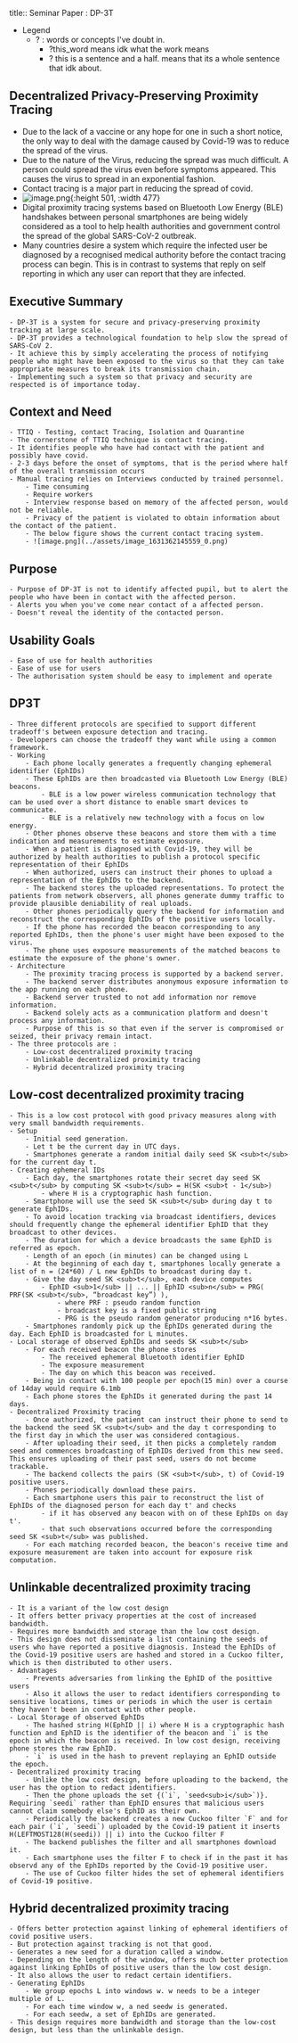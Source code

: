 title:: Seminar Paper : DP-3T

- Legend
	- ? : words or concepts I've doubt in.
		- ?this_word means idk what the work means
		- ? this is a sentence and a half. means that its a whole sentence that idk about.
## Decentralized Privacy-Preserving Proximity Tracing
- Due to the lack of a vaccine or any hope for one in such a short notice, the only way to deal with the damage caused by Covid-19 was to reduce the spread of the virus.
- Due to the nature of the Virus, reducing the spread was much difficult. A person could spread the virus even before symptoms appeared. This causes the virus to spread in an exponential fashion.
- Contact tracing is a major part in reducing the spread of covid.
- ![image.png](../assets/image_1631361818564_0.png){:height 501, :width 477}
- Digital proximity tracing systems based on Bluetooth Low Energy (BLE) handshakes between personal smartphones are being widely considered as a tool to help health authorities and government control the spread of the global SARS-CoV-2 outbreak.
- Many countries desire a system which require the infected user be diagnosed by a recognised medical authority before the contact tracing process can begin. This is in contrast to systems that reply on self reporting in which any user can report that they are infected.
## Executive Summary
	- DP-3T is a system for secure and privacy-preserving proximity tracking at large scale.
	- DP-3T provides a technological foundation to help slow the spread of SARS-CoV 2.
	- It achieve this by simply accelerating the process of notifying people who might have been exposed to the virus so that they can take appropriate measures to break its transmission chain.
	- Implementing such a system so that privacy and security are respected is of importance today.
## Context and Need
	- TTIQ - Testing, contact Tracing, Isolation and Quarantine
	- The cornerstone of TTIQ technique is contact tracing.
	- It identifies people who have had contact with the patient and possibly have covid.
	- 2-3 days before the onset of symptoms, that is the period where half of the overall transmission occurs
	- Manual tracing relies on Interviews conducted by trained personnel.
		- Time consuming
		- Require workers
		- Interview response based on memory of the affected person, would not be reliable.
		- Privacy of the patient is violated to obtain information about the contact of the patient.
		- The below figure shows the current contact tracing system.
		- ![image.png](../assets/image_1631362145559_0.png)
## Purpose
	- Purpose of DP-3T is not to identify affected pupil, but to alert the people who have been in contact with the affected person.
	- Alerts you when you've come near contact of a affected person.
	- Doesn't reveal the identity of the contacted person.
## Usability Goals
	- Ease of use for health authorities
	- Ease of use for users
	- The authorisation system should be easy to implement and operate
## DP3T
	- Three different protocols are specified to support different tradeoff's between exposure detection and tracing.
	- Developers can choose the tradeoff they want while using a common framework.
	- Working
		- Each phone locally generates a frequently changing ephemeral identifier (EphIDs)
		- These EphIDs are then broadcasted via Bluetooth Low Energy (BLE) beacons.
			- BLE is a low power wireless communication technology that can be used over a short distance to enable smart devices to communicate.
			- BLE is a relatively new technology with a focus on low energy.
		- Other phones observe these beacons and store them with a time indication and measurements to estimate exposure.
		- When a patient is diagnosed with Covid-19, they will be authorized by health authorities to publish a protocol specific representation of their EphIDs
		- When authorized, users can instruct their phones to upload a representation of the EphIDs to the backend.
		- The backend stores the uploaded representations. To protect the patients from network observers, all phones generate dummy traffic to provide plausible deniability of real uploads.
		- Other phones periodically query the backend for information and reconstruct the corresponding EphIDs of the positive users locally.
		- If the phone has recorded the beacon corresponding to any reported EphIDs, then the phone's user might have been exposed to the virus.
		- The phone uses exposure measurements of the matched beacons to estimate the exposure of the phone's owner.
	- Architecture
		- The proximity tracing process is supported by a backend server.
		- The backend server distributes anonymous exposure information to the app running on each phone.
		- Backend server trusted to not add information nor remove information.
		- Backend solely acts as a communication platform and doesn't process any information.
		- Purpose of this is so that even if the server is compromised or seized, their privacy remain intact.
	- The three protocols are :
		- Low-cost decentralized proximity tracing
		- Unlinkable decentralized proximity tracing
		- Hybrid decentralized proximity tracing
## Low-cost decentralized proximity tracing
	- This is a low cost protocol with good privacy measures along with very small bandwidth requirements.
	- Setup
		- Initial seed generation.
		- Let t be the current day in UTC days.
		- Smartphones generate a random initial daily seed SK <sub>t</sub> for the current day t.
	- Creating ephemeral IDs
		- Each day, the smartphones rotate their secret day seed SK <sub>t</sub> by computing SK <sub>t</sub> = H(SK <sub>t - 1</sub>)
			- where H is a cryptographic hash function.
		- Smartphone will use the seed SK <sub>t</sub> during day t to generate EphIDs.
		- To avoid location tracking via broadcast identifiers, devices should frequently change the ephemeral identifier EphID that they broadcast to other devices.
		- The duration for which a device broadcasts the same EphID is referred as epoch.
		- Length of an epoch (in minutes) can be changed using L
		- At the beginning of each day t, smartphones locally generate a list of n = (24*60) / L new EphIDs to broadcast during day t.
		- Give the day seed SK <sub>t</sub>, each device computes
			- EphID​ <sub>1</sub>​ || ... || EphID​ <sub>n</sub>​ = PRG( PRF(SK <sub>t</sub>, “broadcast key”) ),
				- where PRF : pseudo random function
				- broadcast key is a fixed public string
				- PRG is the pseudo random generator producing n*16 bytes.
		- Smartphones randomly pick up the EphIDs generated during the day. Each EphID is broadcasted for L minutes.
	- Local storage of observed EphIDs and seeds SK <sub>t</sub>
		- For each received beacon the phone stores
			- The received ephemeral Bluetooth identifier EphID
			- The exposure measurement
			- The day on which this beacon was received.
		- Being in contact with 100 people per epoch(15 min) over a course of 14day would require 6.1mb
		- Each phone stores the EphIDs it generated during the past 14 days.
	- Decentralized Proximity tracing
		- Once authorized, the patient can instruct their phone to send to the backend the seed SK <sub>t</sub> and the day t corresponding to the first day in which the user was considered contagious.
		- After uploading their seed, it then picks a completely random seed and commences broadcasting of EphIDs derived from this new seed. This ensures uploading of their past seed, users do not become trackable.
		- The backend collects the pairs (SK <sub>t</sub>, t) of Covid-19 positive users.
		- Phones periodically download these pairs.
		- Each smartphone users this pair to reconstruct the list of EphIDs of the diagnosed person for each day t' and checks
			- if it has observed any beacon with on of these EphIDs on day t'.
			- that such observations occurred before the corresponding seed SK <sub>t</sub> was published.
		- For each matching recorded beacon, the beacon's receive time and exposure measurement are taken into account for exposure risk computation.
## Unlinkable decentralized proximity tracing
	- It is a variant of the low cost design
	- It offers better privacy properties at the cost of increased bandwidth.
	- Requires more bandwidth and storage than the low cost design.
	- This design does not disseminate a list containing the seeds of users who have reported a positive diagnosis. Instead the EphIDs of the Covid-19 positive users are hashed and stored in a Cuckoo filter, which is then distributed to other users.
	- Advantages
		- Prevents adversaries from linking the EphID of the posittive users
		- Also it allows the user to redact identifiers corresponding to sensitive locations, times or periods in which the user is certain they haven't been in contact with other people.
	- Local Storage of observed EphIDs
		- The hashed string H(EphID || i) where H is a cryptographic hash function and EphID is the identifier of the beacon and `i` is the epoch in which the beacon is received. In low cost design, receiving phone stores the raw EphID.
		- `i` is used in the hash to prevent replaying an EphID outside the epoch.
	- Decentralized proximity tracing
		- Unlike the low cost design, before uploading to the backend, the user has the option to redact identifiers.
		- Then the phone uploads the set {(`i`, `seed<sub>i</sub>`)}. Requiring `seedi` rather than EphID ensures that malicious users cannot claim somebody else's EphID as their own.
		- Periodically the backend creates a new Cuckoo filter `F` and for each pair (`i`, `seedi`) uploaded by the Covid-19 patient it inserts H(LEFTMOST128(H(seedi)) || i) into the Cuckoo filter F
		- The backend publishes the filter and all smartphones download it.
		- Each smartphone uses the filter F to check if in the past it has observd any of the EphIDs reported by the Covid-19 positive user.
		- The use of Cuckoo filter hides the set of ephemeral identifiers of Covid-19 positive.
## Hybrid decentralized proximity tracing
	- Offers better protection against linking of ephemeral identifiers of covid positive users.
	- But protection against tracking is not that good.
	- Generates a new seed for a duration called a window.
	- Depending on the length of the window, offers much better protection against linking EphIDs of positive users than the low cost design.
	- It also allows the user to redact certain identifiers.
	- Generating EphIDs
		- We group epochs L into windows w. w needs to be a integer multiple of L.
		- For each time window w, a ned seedw is generated.
		- For each seedw, a set of EphIDs are generated.
	- This design requires more bandwidth and storage than the low-cost design, but less than the unlinkable design.